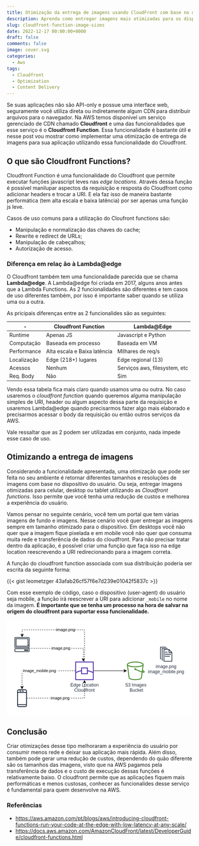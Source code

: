 ```yaml
---
title: Otimização da entrega de imagens usando CloudFront com base no dispositivo do usuário
description: Aprenda como entregar imagens mais otimizadas para os dispositivos do usuário utilizando CloudFront Functions
slug: cloudfront-function-image-sizes
date: 2022-12-17 00:00:00+0000
draft: false
comments: false
image: cover.svg
categories:
  - Aws
tags:
  - Cloudfront
  - Optimization
  - Content Delivery
---
```


Se suas aplicações não são API-only e possue uma interface web, seguramente você utiliza direta ou indiretamente algum CDN para distribuir arquivos para o navegador. Na AWS temos disponível um serviço gerenciado de CDN chamado **Cloudfront** e uma das funcionalidades que esse serviço é o **Cloudfront Function**. Essa funcionalidade é bastante útil e nesse post vou mostrar como implementar uma otimização de entrega de imagens para sua aplicação utilizando essa funcionalidade do Cloudfront.

## O que são Cloudfront Functions?

Cloudfront Function é uma funcionalidade do Cloudfront que permite executar funções javascript leves nas _edge locations_. Através dessa função é possível manilupar aspectos da requisição e resposta do Cloudfront como adicionar headers e trocar a URI. E ela faz isso de maneira bastante performática (tem alta escala e baixa latência) por ser apenas uma função js leve.

Casos de uso comuns para a utilização do Cloufront functions são:

- Manipulação e normalização das chaves do cache;
- Rewrite e redirect de URLs;
- Manipulação de cabeçalhos;
- Autorização de acesso.

### Diferença em relaç  ão à Lambda@edge

O Cloudfront também tem uma funcionalidade parecida que se chama **Lambda@edge**. A Lambda@edge foi criada em 2017, alguns anos antes que a Lambda Functions. As 2 funcionalidades são diferentes e tem casos de uso diferentes também, por isso é importante saber quando se utiliza uma ou a outra.

As pricipais diferenças entre as 2 funcionalides são as seguintes:

| -           | Cloudfront Function          | Lambda@Edge                   |
| ----------- | ---------------------------- | ----------------------------- |
| Runtime     | Apenas JS                    | Javascript e Python           |
| Computação  | Baseada em processo          | Baseada em VM                 |
| Performance | Alta escala e Baixa latência | Milhares de req/s             |
| Localização | Edge (218+) lugares          | Edge regional (13)            |
| Acessos     | Nenhum                       | Serviços aws, filesystem, etc |
| Req. Body   | Não                          | Sim                           |

Vendo essa tabela fica mais claro quando usamos uma ou outra. No caso usaremos o _cloudfront function_ quando queremos alguma manipulação simples de URI, header ou algum aspecto dessa parte da requisição e usaremos Lambda@edge quando precisarmos fazer algo mais elaborado e precisarmos acessar o body da requisição ou então outros serviços da AWS.

Vale ressaltar que as 2 podem ser utilizadas em conjunto, nada impede esse caso de uso.

## Otimizando a entrega de imagens

Considerando a funcionalidade apresentada, uma otimização que pode ser feita no seu ambiente é retornar diferentes tamanhos e resoluções de imagens com base no dispositivo do usuário. Ou seja, entregar imagens otimizadas para celular, desktop ou tablet utilizando as _Cloudfront functions_. Isso permite que você tenha uma redução de custos e melhorea a experiência do usuário.

Vamos pensar no seguinte cenário, você tem um portal que tem várias imagens de fundo e imagens. Nesse cenário você quer entregar as imagens sempre em tamanho otimizado para o dispositivo. Em desktops você não quer que a imagem fique pixelada e em mobile você não quer que consuma muita rede e transferência de dados do cloudfront. Para não precisar tratar dentro da aplicação, é possível criar uma função que faça isso na edge location reescrevendo a URI redirecionando para a imagem correta.

A função do cloudfront function associada com sua distribuição poderia ser escrita da seguinte forma:

{{< gist leometzger 43afab26cf57f6e7d239e01042f5837c >}}

Com esse exemplo de código, caso o dispositivo (user-agent) do usuário seja mobile, a função irá reescrever a URI para adicionar `_mobile` no nome da imagem. **É importante que se tenha um processo na hora de salvar na origem do cloudfront para suportar essa funcionalidade.**

![Comportamento utilizando a CF Function](example-function.png "Exemplo visual gerado")

## Conclusão

Criar otimizações desse tipo melhoraram a experiência do usuário por consumir menos rede e deixar sua aplicação mais rápida. Além disso, também pode gerar uma redução de custos, dependendo do quão diferente são os tamanhos das imagens, visto que na AWS pagamos pela transferência de dados e o custo de execução dessas funções é relativamente baixo. O cloudfront permite que as aplicações fiquem mais performáticas e menos custosas, conhecer as funcionalides desse serviço é fundamental para quem desenvolve na AWS.

### Referências

- https://aws.amazon.com/pt/blogs/aws/introducing-cloudfront-functions-run-your-code-at-the-edge-with-low-latency-at-any-scale/
- https://docs.aws.amazon.com/AmazonCloudFront/latest/DeveloperGuide/cloudfront-functions.html
